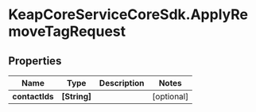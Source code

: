 # KeapCoreServiceCoreSdk.ApplyRemoveTagRequest

## Properties

Name | Type | Description | Notes
------------ | ------------- | ------------- | -------------
**contactIds** | **[String]** |  | [optional] 


